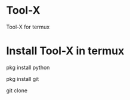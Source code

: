 # Tool-X
Tool-X for termux


# Install Tool-X in termux
pkg install python

pkg install git

git clone 
